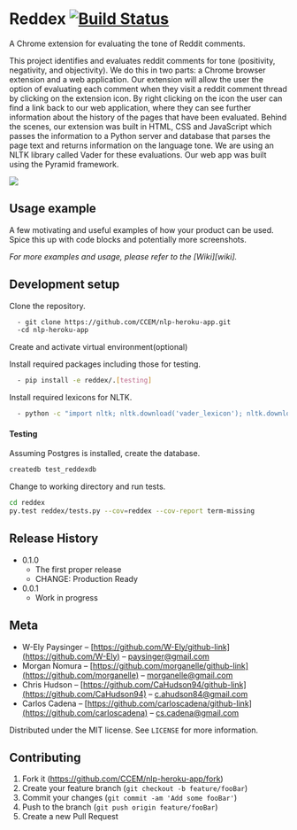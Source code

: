 # Reddex [![Build Status](https://travis-ci.org/CCEM/nlp-heroku-app.svg?branch=master)](https://travis-ci.org/CCEM/nlp-heroku-app)
A Chrome extension for evaluating the tone of Reddit comments.


This project identifies and evaluates reddit comments for tone (positivity, negativity, and objectivity). We do this in two parts: a Chrome browser extension and a web application. Our extension will allow the user the option of evaluating each comment when they visit a reddit comment thread by clicking on the extension icon. By right clicking on the icon the user can find a link back to our web application, where they can see further information about the history of the pages that have been evaluated. Behind the scenes, our extension was built in HTML, CSS and JavaScript which passes the information to a Python server and database that parses the page text and returns information on the language tone. We are using an NLTK library called Vader for these evaluations. Our web app was built using the Pyramid framework.

![](http://imgur.com/BYsqRDA)

## Usage example

A few motivating and useful examples of how your product can be used. Spice this up with code blocks and potentially more screenshots.

_For more examples and usage, please refer to the [Wiki][wiki]._

## Development setup

Clone the repository.
```sh
  - git clone https://github.com/CCEM/nlp-heroku-app.git
  -cd nlp-heroku-app
```

Create and activate virtual environment(optional)

Install required packages including those for testing.
```sh
  - pip install -e reddex/.[testing]
```

Install required lexicons for NLTK.
```sh
  - python -c "import nltk; nltk.download('vader_lexicon'); nltk.download('subjectivity'); nltk.download('punkt')"
```
#### Testing

Assuming Postgres is installed, create the database.
```sh
createdb test_reddexdb
```

Change to working directory and run tests.
```sh
cd reddex
py.test reddex/tests.py --cov=reddex --cov-report term-missing
```


## Release History

* 0.1.0
    * The first proper release
    * CHANGE: Production Ready
* 0.0.1
    * Work in progress

## Meta

- W-Ely Paysinger – [https://github.com/W-Ely/github-link](https://github.com/W-Ely) – paysinger@gmail.com
- Morgan Nomura – [https://github.com/morganelle/github-link](https://github.com/morganelle) – morganelle@gmail.com
- Chris Hudson – [https://github.com/CaHudson94/github-link](https://github.com/CaHudson94) – c.ahudson84@gmail.com
- Carlos Cadena – [https://github.com/carloscadena/github-link](https://github.com/carloscadena) – cs.cadena@gmail.com

Distributed under the MIT license. See ``LICENSE`` for more information.

## Contributing

1. Fork it (<https://github.com/CCEM/nlp-heroku-app/fork>)
2. Create your feature branch (`git checkout -b feature/fooBar`)
3. Commit your changes (`git commit -am 'Add some fooBar'`)
4. Push to the branch (`git push origin feature/fooBar`)
5. Create a new Pull Request
